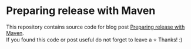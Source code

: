 # Preparing release with Maven
This repository contains source code for blog post
[Preparing release with Maven](https://hubert.codes/posts/devops/maven-prepare-release/). \
If you found this code or post useful do not forget to leave a ⭐️  Thanks! :)
